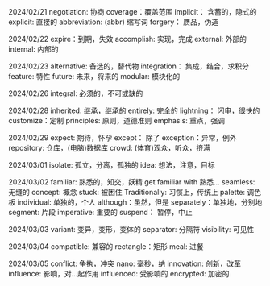 2024/02/21
negotiation: 协商
coverage：覆盖范围
implicit： 含蓄的，隐式的
explicit: 直接的
abbreviation: (abbr) 缩写词
forgery： 赝品，伪造

2024/02/22
expire：到期，失效
accomplish: 实现，完成
external: 外部的
internal: 内部的

2024/02/23
alternative: 备选的，替代物
integration： 集成，结合，求积分
feature: 特性
future: 未来，将来的
modular: 模块化的

2024/02/26
integral: 必须的，不可或缺的

2024/02/28
inherited: 继承，继承的
entirely: 完全的
lightning： 闪电，很快的
customize：定制
principles: 原则，道德准则
emphasis: 重点，强调

2024/02/29
expect: 期待，怀孕
except： 除了
exception：异常，例外
repository: 仓库，(电脑)数据库
crowd: (体育)观众，听众，挤满

2024/03/01
isolate: 孤立，分离，孤独的
idea: 想法，注意，目标

2024/03/02
familiar: 熟悉的，知交，妖精
get familiar with 熟悉...
seamless: 无缝的
concept: 概念
stuck: 被困住
Traditionally: 习惯上，传统上
palette: 调色板
individual: 单独的，个人
although：虽然，但是
separately：单独地，分别地
segment: 片段
imperative: 重要的
suspend： 暂停，中止

2024/03/03
variant: 变异，变形，变体的
separator: 分隔符
visibility: 可见性


2024/03/04
compatible: 兼容的
rectangle：矩形
meal: 进餐


2024/03/05
conflict: 争执，冲突
nano: 毫秒，纳
innovation: 创新，改革
influence: 影响，对...起作用
influenced: 受影响的
encrypted: 加密的


